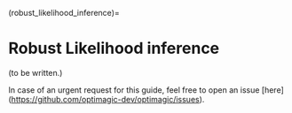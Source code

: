 (robust_likelihood_inference)=

# Robust Likelihood inference

(to be written.)

In case of an urgent request for this guide, feel free to open an issue
\[here\](<https://github.com/optimagic-dev/optimagic/issues>).
